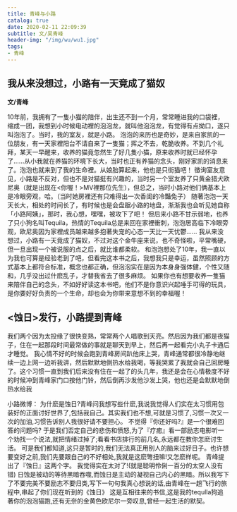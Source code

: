 ```yaml
---
title: 青峰与小路
catalog: true
date: 2020-02-11 22:09:39
subtitle: 文/吴青峰
header-img: "/img/wu/wu1.jpg"
tags:
- 青峰
---
```

## 我从来没想过，小路有一天竟成了猫奴
**文/青峰**

10年前，我拥有了一隻小猫的陪伴，出生还不到一个月，常常睡进我的口袋裡，缩成一团，我想到小时候电动裡的泡泡龙，就叫他泡泡龙，有觉得有点拗口，遂只叫泡泡了。当时，我的室友，就是小路。
泡泡的来历也是奇妙，是来自家凯的一位朋友，有一天家裡阳台不请自来了一隻猫；挥之不去，乾脆收养。不到几个礼拜，某天一早醒来，收养的猫竟忽然生了好几隻小猫，原来收养时就已经怀孕了......从小我就在养猫的环境下长大，当时也正有养猫的念头，刚好家凯的消息来了。泡泡也就来到了我的生命裡。从娘胎算起来，他也是只街猫吧！
徵询室友意见，小路是不反对，但也不是对猫挺有兴趣的，当时另一个室友养了只黄金猎犬欧尼奥（就是出现在<你喔！>MV裡那位先生），但总之，当时小路对他们俩基本上是冷眼旁观，哈。（当时她房裡还有只难得出一次香闺的冷豔兔子）
随著泡泡一天天长大，相处的时间长了，有时候也是会盘踞小路的地盘，渐渐我也会听见她自称「小路阿姨」，那时，我心想，嘿嘿，被攻下了吧！
但后来小路不甘示弱地，也养了只小狗名叫Tequila，热情的Tequila总是来回在家裡衝刺，泡泡居高临下冷眼旁观，欧尼奥因为家裡成员越来越多抱著失宠的心态一天比一天忧鬱......
我从来没想过，小路有一天竟成了猫奴，不过对这个金牛座来说，也不奇怪啦，平常嘴硬，但一旦出现一个被说服的点之后，就比谁都柔软。
和泡泡想处了10年，我一直以为我也可算是经验老到了吧，但看完这本书之后，我想我只是幸运，虽然照顾的方式基本上都符合标准，概念也都正确，但泡泡实在是因为本身身强体健，个性又随和，几乎没出过什麽乱子，才替我省去了很多麻烦。
如果你也有想要收养一隻猫来陪伴自己的念头，不如好好读这本书吧，他们不是你意识兴起唾手可得的玩具，是你要好好负责的一个生命，却也会为你带来意想不到的幸福喔！


## <蚀日>发行，小路提到青峰
我们两个因为太投缘了很快变熟，常常两个人唱歌到天亮。然后因为我们都是夜猫子，住在一起那段时间最常做的事就是聊天到早上，然后再一起看完小丸子卡通后才睡觉。
我心情不好的时候会跑到青峰房间趴他床上哭，青峰通常都很冷静地继续一边上网一边听我讲，然后默默地倒热水给我喝，等我哭累了我就会自己回房睡了。这个习惯一直到我们后来没有住在一起了的头几年，我还是会在心情极度不好的时候冲到青峰家门口按他门铃，然后倒再沙发他沙发上哭，他也还是会默默地倒热水给我

小路微博：
为什麽是蚀日?青峰问我想写些什麽,我说我觉得人们实在太习惯用包装好的正面讨好世界了,包括我自己。其实我们也不想,可就是习惯了,习惯一次又一次的加油,习惯告诉别人我很好请不要担心。
不觉得『你还好吗?』是一个很难回答的问题吗?
于是我们否定自己的悲伤和愤怒,为了『疗癒』看一部励志电影听一个劝找一个说法,就把情绪过掉了;看看书店排行的前几名,永远都在教你怎麽讨生活。
可是我们都知道,这只是暂时的,我们无法真正用别人的脑来过好日子。也许想要变好之前,我们先要跟自己的不好相处,我就是这麽彆扭嘛!又怎麽样呢。
青峰提出了『蚀日』这两个字。
我觉得实在太对了!(就是聪明伶俐一百分的太空人没有错)
日蚀是被动的等待黑暗吞噬,而蚀日是主动的凝视自己内心的黑暗。所以我写下了不要完美不要励志不要归类,写下一句句我真心想说的话,由青峰在一趟飞行的旅程中,串起了你们现在听到的《蚀日》
这是互相往来的书信,这是我的tequlla狗追著你的泡泡猫跑,还有无奈的金黄色欧尼尔一旁叹息,曾经一起生活的默契。





